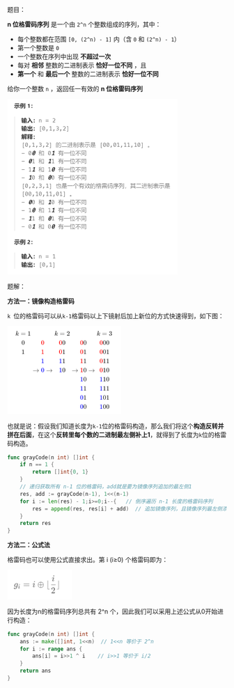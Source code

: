 题目：

**n 位格雷码序列** 是一个由 `2^n` 个整数组成的序列，其中：

- 每个整数都在范围 `[0, (2^n) - 1]` 内（含 `0` 和 `(2^n) - 1`）
- 第一个整数是 `0`
- 一个整数在序列中出现 **不超过一次**
- 每对 **相邻** 整数的二进制表示 **恰好一位不同** ，且
- **第一个** 和 **最后一个** 整数的二进制表示 **恰好一位不同**

给你一个整数 `n` ，返回任一有效的 **n 位格雷码序列** 

<img src="89.格雷编码.assets/image-20230913184600174.png" alt="image-20230913184600174" style="zoom:50%;" />

题解：

**方法一：镜像构造格雷码**

`k `位的格雷码可以从`k-1`格雷码以上下镜射后加上新位的方式快速得到，如下图：

<img src="89.格雷编码.assets/image-20230913185141071.png" alt="image-20230913185141071" style="zoom:50%;" />

也就是说：假设我们知道长度为`k-1`位的格雷码构造，那么我们将这个**构造反转并拼在后面**，在这个**反转里每个数的二进制最左侧补上1**，就得到了长度为`k`位的格雷码构造。

```go
func grayCode(n int) []int {
    if n == 1 {
        return []int{0, 1}
    }
    // 递归获取所有 n-1 位的格雷码，add就是要为镜像序列追加的最左侧1
    res, add := grayCode(n-1), 1<<(n-1)    
    for i := len(res) - 1;i>=0;i--{   // 倒序遍历 n-1 长度的格雷码序列
        res = append(res, res[i] + add)  // 追加镜像序列，且镜像序列最左侧添加一个1
    }
    return res
}
```

**方法二：公式法**

格雷码也可以使用公式直接求出。第 i (i≥0) 个格雷码即为：

<img src="89.格雷编码.assets/image-20230913190031396.png" alt="image-20230913190031396" style="zoom: 67%;" />

因为长度为n的格雷码序列总共有 2^n 个，因此我们可以采用上述公式从0开始进行构造：

```go
func grayCode(n int) []int {
    ans := make([]int, 1<<n)  // 1<<n 等价于 2^n
    for i := range ans {
        ans[i] = i>>1 ^ i    // i>>1 等价于 i/2
    }
    return ans
}
```

